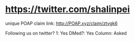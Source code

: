 # https://twitter.com/shalinpei

unique POAP claim link: 
http://POAP.xyz/claim/ztvgk6

Following us on twitter? 1: Yes
DMed?: Yes
Column: Asked